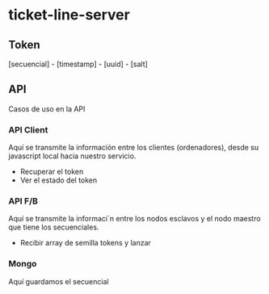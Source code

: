 # ticket-line-server

## Token

[secuencial] - [timestamp] - [uuid] - [salt]

## API
Casos de uso en la API

### API Client
Aquí se transmite la información entre los clientes (ordenadores), desde su javascript local hacia nuestro servicio.

* Recuperar el token
* Ver el estado del token

### API F/B
Aquí se transmite la informaci´n entre los nodos esclavos y el nodo maestro que tiene los secuenciales.
* Recibir array de semilla tokens y lanzar

### Mongo

Aquí guardamos el secuencial
